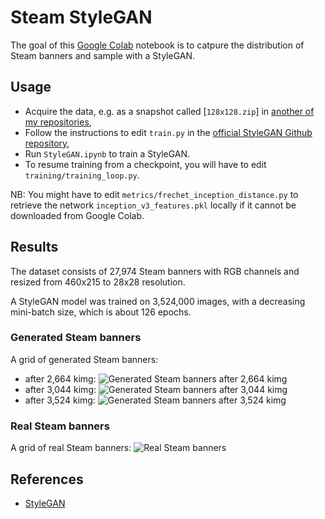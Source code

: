 # Steam StyleGAN

The goal of this [Google Colab](https://colab.research.google.com/) notebook is to catpure the distribution of Steam banners and sample with a StyleGAN.

## Usage

-   Acquire the data, e.g. as a snapshot called [`128x128.zip`] in [another of my repositories](https://github.com/woctezuma/google-colab/tree/master/data),
-   Follow the instructions to edit `train.py` in the [official StyleGAN Github repository](https://github.com/NVlabs/stylegan),
-   Run `StyleGAN.ipynb` to train a StyleGAN.
-   To resume training from a checkpoint, you will have to edit `training/training_loop.py`.

NB: You might have to edit `metrics/frechet_inception_distance.py` to retrieve the network `inception_v3_features.pkl` locally if it cannot be downloaded from Google Colab.

## Results

The dataset consists of 27,974 Steam banners with RGB channels and resized from 460x215 to 28x28 resolution.

A StyleGAN model was trained on 3,524,000 images, with a decreasing mini-batch size, which is about 126 epochs.

### Generated Steam banners

A grid of generated Steam banners:
-   after 2,664 kimg:
![Generated Steam banners after 2,664 kimg](https://github.com/woctezuma/steam-stylegan/wiki/images_steam_stylegan/fakes002664.png)
-   after 3,044 kimg:
![Generated Steam banners after 3,044 kimg](https://github.com/woctezuma/steam-stylegan/wiki/images_steam_stylegan/fakes003044.png)
-   after 3,524 kimg:
![Generated Steam banners after 3,524 kimg](https://github.com/woctezuma/steam-stylegan/wiki/images_steam_stylegan/fakes003524.png)

### Real Steam banners

A grid of real Steam banners:
![Real Steam banners](https://github.com/woctezuma/steam-stylegan/wiki/reals.png)

## References

-   [StyleGAN](https://github.com/NVlabs/stylegan)
